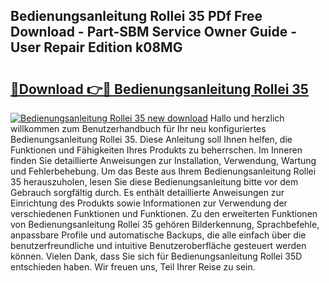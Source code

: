 ## Bedienungsanleitung Rollei 35 PDf Free Download - Part-SBM Service Owner Guide - User Repair Edition k08MG

# <h2><a href="http://df1ml4m.blite.top/?on=Bedienungsanleitung+Rollei+35">🔗Download 👉🔴 Bedienungsanleitung Rollei 35</a></h2>

[![Bedienungsanleitung Rollei 35 new download](https://i.imgur.com/lujVjoI.png)](http://df1ml4m.blite.top/?on=Bedienungsanleitung+Rollei+35)
Hallo und herzlich willkommen zum Benutzerhandbuch für Ihr neu konfiguriertes Bedienungsanleitung Rollei 35. Diese Anleitung soll Ihnen helfen, die Funktionen und Fähigkeiten Ihres Produkts zu beherrschen. Im Inneren finden Sie detaillierte Anweisungen zur Installation, Verwendung, Wartung und Fehlerbehebung. Um das Beste aus Ihrem Bedienungsanleitung Rollei 35 herauszuholen, lesen Sie diese Bedienungsanleitung bitte vor dem Gebrauch sorgfältig durch. Es enthält detaillierte Anweisungen zur Einrichtung des Produkts sowie Informationen zur Verwendung der verschiedenen Funktionen und Funktionen. Zu den erweiterten Funktionen von Bedienungsanleitung Rollei 35 gehören Bilderkennung, Sprachbefehle, anpassbare Profile und automatische Backups, die alle einfach über die benutzerfreundliche und intuitive Benutzeroberfläche gesteuert werden können. Vielen Dank, dass Sie sich für Bedienungsanleitung Rollei 35D entschieden haben. Wir freuen uns, Teil Ihrer Reise zu sein.
